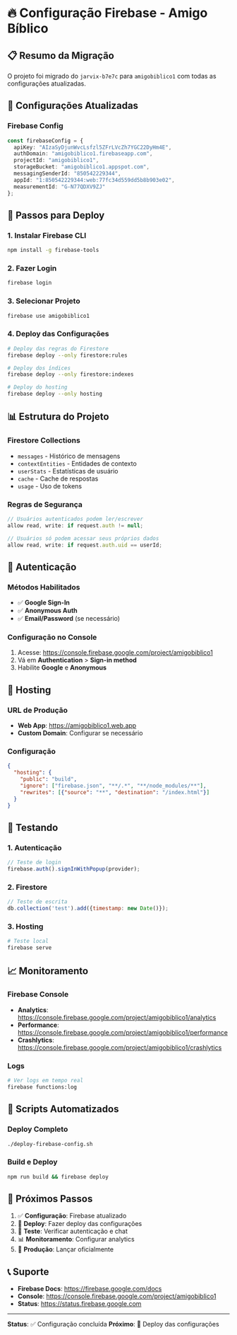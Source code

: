 # 🔥 Configuração Firebase - Amigo Bíblico

## 📋 Resumo da Migração

O projeto foi migrado do `jarvix-b7e7c` para `amigobiblico1` com todas as configurações atualizadas.

## 🔧 Configurações Atualizadas

### Firebase Config
```typescript
const firebaseConfig = {
  apiKey: "AIzaSyDjunWvcLsfzl5ZFrLVcZh7YGC22DyHm4E",
  authDomain: "amigobiblico1.firebaseapp.com",
  projectId: "amigobiblico1",
  storageBucket: "amigobiblico1.appspot.com",
  messagingSenderId: "850542229344",
  appId: "1:850542229344:web:77fc34d559dd5b8b903e02",
  measurementId: "G-N77QDXV9ZJ"
};
```

## 🚀 Passos para Deploy

### 1. Instalar Firebase CLI
```bash
npm install -g firebase-tools
```

### 2. Fazer Login
```bash
firebase login
```

### 3. Selecionar Projeto
```bash
firebase use amigobiblico1
```

### 4. Deploy das Configurações
```bash
# Deploy das regras do Firestore
firebase deploy --only firestore:rules

# Deploy dos índices
firebase deploy --only firestore:indexes

# Deploy do hosting
firebase deploy --only hosting
```

## 📊 Estrutura do Projeto

### Firestore Collections
- `messages` - Histórico de mensagens
- `contextEntities` - Entidades de contexto
- `userStats` - Estatísticas de usuário
- `cache` - Cache de respostas
- `usage` - Uso de tokens

### Regras de Segurança
```javascript
// Usuários autenticados podem ler/escrever
allow read, write: if request.auth != null;

// Usuários só podem acessar seus próprios dados
allow read, write: if request.auth.uid == userId;
```

## 🔐 Autenticação

### Métodos Habilitados
- ✅ **Google Sign-In**
- ✅ **Anonymous Auth**
- ✅ **Email/Password** (se necessário)

### Configuração no Console
1. Acesse: https://console.firebase.google.com/project/amigobiblico1
2. Vá em **Authentication** > **Sign-in method**
3. Habilite **Google** e **Anonymous**

## 📱 Hosting

### URL de Produção
- **Web App**: https://amigobiblico1.web.app
- **Custom Domain**: Configurar se necessário

### Configuração
```json
{
  "hosting": {
    "public": "build",
    "ignore": ["firebase.json", "**/.*", "**/node_modules/**"],
    "rewrites": [{"source": "**", "destination": "/index.html"}]
  }
}
```

## 🧪 Testando

### 1. Autenticação
```javascript
// Teste de login
firebase.auth().signInWithPopup(provider);
```

### 2. Firestore
```javascript
// Teste de escrita
db.collection('test').add({timestamp: new Date()});
```

### 3. Hosting
```bash
# Teste local
firebase serve
```

## 📈 Monitoramento

### Firebase Console
- **Analytics**: https://console.firebase.google.com/project/amigobiblico1/analytics
- **Performance**: https://console.firebase.google.com/project/amigobiblico1/performance
- **Crashlytics**: https://console.firebase.google.com/project/amigobiblico1/crashlytics

### Logs
```bash
# Ver logs em tempo real
firebase functions:log
```

## 🔄 Scripts Automatizados

### Deploy Completo
```bash
./deploy-firebase-config.sh
```

### Build e Deploy
```bash
npm run build && firebase deploy
```

## 🎯 Próximos Passos

1. ✅ **Configuração**: Firebase atualizado
2. 🔄 **Deploy**: Fazer deploy das configurações
3. 🧪 **Teste**: Verificar autenticação e chat
4. 📊 **Monitoramento**: Configurar analytics
5. 🚀 **Produção**: Lançar oficialmente

## 📞 Suporte

- **Firebase Docs**: https://firebase.google.com/docs
- **Console**: https://console.firebase.google.com/project/amigobiblico1
- **Status**: https://status.firebase.google.com

---

**Status**: ✅ Configuração concluída
**Próximo**: 🔄 Deploy das configurações 
